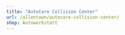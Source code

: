 ```yaml
---
title: "AutoCare Collision Center"
url: /allentown/autocare-collision-center/
shop: Autowerkstatt
---
```

